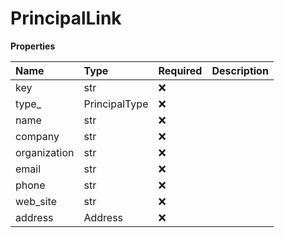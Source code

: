 # PrincipalLink

**Properties**

| Name         | Type          | Required | Description |
| :----------- | :------------ | :------- | :---------- |
| key          | str           | ❌       |             |
| type\_       | PrincipalType | ❌       |             |
| name         | str           | ❌       |             |
| company      | str           | ❌       |             |
| organization | str           | ❌       |             |
| email        | str           | ❌       |             |
| phone        | str           | ❌       |             |
| web_site     | str           | ❌       |             |
| address      | Address       | ❌       |             |

<!-- This file was generated by liblab | https://liblab.com/ -->
